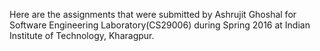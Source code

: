 Here are the assignments that were submitted by Ashrujit Ghoshal for Software Engineering Laboratory(CS29006) during Spring 2016 at Indian Institute of Technology, Kharagpur.